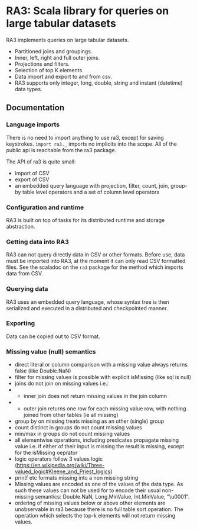 # RA3: Scala library for queries on large tabular datasets


RA3 implements queries on large tabular datasets.

- Partitioned joins and groupings.
- Inner, left, right and full outer joins.
- Projections and filters. 
- Selection of top K elements 
- Data import and export to and from csv.
- RA3 supports only integer, long, double, string and instant (datetime) data types.

## Documentation

### Language imports
There is no need to import anything to use ra3, except for saving keystrokes. 
`import ra3._` imports no implicits into the scope. 
All of the public api is reachable from the ra3 package.

The API of ra3 is quite small:
- import of CSV
- export of CSV
- an embedded query language with projection, filter, count, join, group-by table level operators and a set of column level operators



### Configuration and runtime

RA3 is built on top of tasks for its distributed runtime and storage abstraction.

### Getting data into RA3

RA3 can not query directly data in CSV or other formats. 
Before use, data must be imported into RA3, at the moment it can only read CSV formatted files.
See the scaladoc on the `ra3` package for the method which imports data from CSV.

### Querying data

RA3 uses an embedded query language, whose syntax tree is then serialized and executed in a distributed and checkpointed manner. 



### Exporting 

Data can be copied out to CSV format.

### Missing value (null) semantics


- direct literal or column comparison with a missing value always returns false (like Double.NaN)
- filter for missing values is possible with explicit isMissing (like sql is null)
- joins do not join on missing values i.e.: 
- -  inner join does not return missing values in the join column
- - outer join returns one row for each missing value row, with nothing joined from other tables (ie all missing)
- group by on missing treats missing as an other (single) group
- count distinct in groups do not count missing values
- min/max in groups do not count missing values
- all elementwise operations, including predicates propagate missing value i.e. if either of their input is missing the result is missing, except for the isMissing oeprator
- logic operators follow 3 values logic (https://en.wikipedia.org/wiki/Three-valued_logic#Kleene_and_Priest_logics)
- printf etc formats missing into a non missing string
- Missing values are encoded as one of the values of the data type. As such these values can not be used for to encode their usual non-missing semantics: Double.NaN, Long.MinValue, Int.MinValue, "\u0001". 
- ordering of missing values below or above other elements are unobservable in ra3 because there is no full table sort operation. The operation which selects the top-k elements will not return missing values.